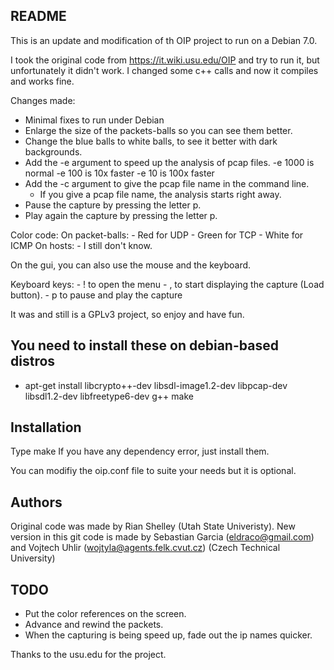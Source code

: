 README
------
This is an update and modification of th OIP project to run on a Debian 7.0.

I took the original code from https://it.wiki.usu.edu/OIP and try to run it, but unfortunately it didn't work.
I changed some c++ calls and now it compiles and works fine.

Changes made:
- Minimal fixes to run under Debian
- Enlarge the size of the packets-balls so you can see them better.
- Change the blue balls to white balls, to see it better with dark backgrounds.
- Add the -e argument to speed up the analysis of pcap files. 
    -e 1000 is normal
    -e 100 is 10x faster
    -e 10 is 100x faster
- Add the -c argument to give the pcap file name in the command line.
    - If you give a pcap file name, the analysis starts right away.
- Pause the capture by pressing the letter p.
- Play again the capture by pressing the letter p.


Color code:
On packet-balls:
    - Red for UDP
    - Green for TCP
    - White for ICMP
On hosts:
    - I still don't know.


On the gui, you can also use the mouse and the keyboard.

Keyboard keys:
    - ! to open the menu
    - , to start displaying the capture (Load button).
    - p to pause and play the capture

 
It was and still is a GPLv3 project, so enjoy and have fun.

You need to install these on debian-based distros
-------------------------------------------------
- apt-get install libcrypto++-dev libsdl-image1.2-dev libpcap-dev libsdl1.2-dev libfreetype6-dev g++ make

Installation
------------
Type make
If you have any dependency error, just install them.

You can modifiy the oip.conf file to suite your needs but it is optional.

Authors
-------
Original code was made by Rian Shelley (Utah State Univeristy).
New version in this git code is made by Sebastian Garcia (eldraco@gmail.com) and Vojtech Uhlir (wojtyla@agents.felk.cvut.cz) (Czech Technical University)

TODO
----
- Put the color references on the screen.
- Advance and rewind the packets.
- When the capturing is being speed up, fade out the ip names quicker.


Thanks to the usu.edu for the project.
